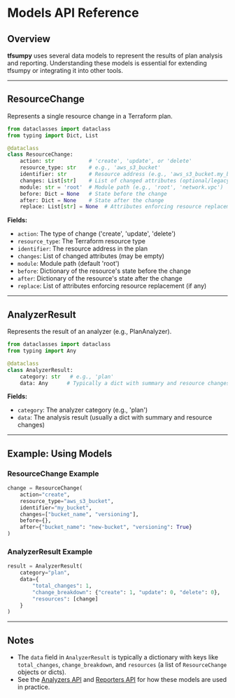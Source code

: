 # Models API Reference

## Overview

**tfsumpy** uses several data models to represent the results of plan analysis and reporting. Understanding these models is essential for extending tfsumpy or integrating it into other tools.

---

## ResourceChange

Represents a single resource change in a Terraform plan.

```python
from dataclasses import dataclass
from typing import Dict, List

@dataclass
class ResourceChange:
    action: str           # 'create', 'update', or 'delete'
    resource_type: str    # e.g., 'aws_s3_bucket'
    identifier: str       # Resource address (e.g., 'aws_s3_bucket.my_bucket')
    changes: List[str]    # List of changed attributes (optional/legacy)
    module: str = 'root'  # Module path (e.g., 'root', 'network.vpc')
    before: Dict = None   # State before the change
    after: Dict = None    # State after the change
    replace: List[str] = None  # Attributes enforcing resource replacement (if any)
```

**Fields:**
- `action`: The type of change ('create', 'update', 'delete')
- `resource_type`: The Terraform resource type
- `identifier`: The resource address in the plan
- `changes`: List of changed attributes (may be empty)
- `module`: Module path (default 'root')
- `before`: Dictionary of the resource's state before the change
 - `after`: Dictionary of the resource's state after the change
 - `replace`: List of attributes enforcing resource replacement (if any)

---

## AnalyzerResult

Represents the result of an analyzer (e.g., PlanAnalyzer).

```python
from dataclasses import dataclass
from typing import Any

@dataclass
class AnalyzerResult:
    category: str   # e.g., 'plan'
    data: Any      # Typically a dict with summary and resource changes
```

**Fields:**
- `category`: The analyzer category (e.g., 'plan')
- `data`: The analysis result (usually a dict with summary and resource changes)

---

## Example: Using Models

### ResourceChange Example

```python
change = ResourceChange(
    action="create",
    resource_type="aws_s3_bucket",
    identifier="my_bucket",
    changes=["bucket_name", "versioning"],
    before={},
    after={"bucket_name": "new-bucket", "versioning": True}
)
```

### AnalyzerResult Example

```python
result = AnalyzerResult(
    category="plan",
    data={
        "total_changes": 1,
        "change_breakdown": {"create": 1, "update": 0, "delete": 0},
        "resources": [change]
    }
)
```

---

## Notes
- The `data` field in `AnalyzerResult` is typically a dictionary with keys like `total_changes`, `change_breakdown`, and `resources` (a list of `ResourceChange` objects or dicts).
- See the [Analyzers API](analyzers.md) and [Reporters API](reporters.md) for how these models are used in practice. 